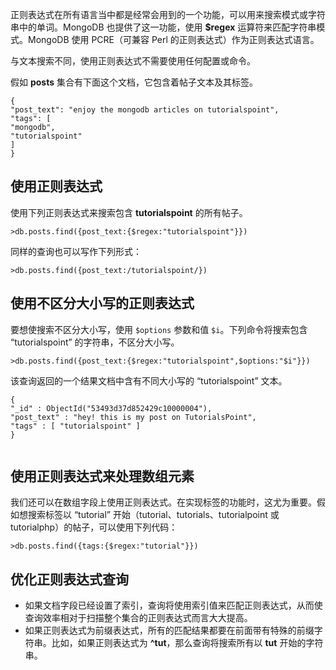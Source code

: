 正则表达式在所有语言当中都是经常会用到的一个功能，可以用来搜索模式或字符串中的单词。MongoDB 也提供了这一功能，使用 **$regex** 运算符来匹配字符串模式。MongoDB 使用 PCRE（可兼容 Perl 的正则表达式）作为正则表达式语言。  

与文本搜索不同，使用正则表达式不需要使用任何配置或命令。  

假如 **posts** 集合有下面这个文档，它包含着帖子文本及其标签。  

```  
{
"post_text": "enjoy the mongodb articles on tutorialspoint",
"tags": [
"mongodb",
"tutorialspoint"
]
}

```  

## 使用正则表达式  

使用下列正则表达式来搜索包含 **tutorialspoint** 的所有帖子。   

`>db.posts.find({post_text:{$regex:"tutorialspoint"}})`  

同样的查询也可以写作下列形式：  

`>db.posts.find({post_text:/tutorialspoint/})`  


## 使用不区分大小写的正则表达式  

要想使搜索不区分大小写，使用 `$options` 参数和值 `$i`。下列命令将搜索包含 “tutorialspoint” 的字符串，不区分大小写。  

`>db.posts.find({post_text:{$regex:"tutorialspoint",$options:"$i"}})`  

该查询返回的一个结果文档中含有不同大小写的 “tutorialspoint” 文本。  

```  
{
"_id" : ObjectId("53493d37d852429c10000004"),
"post_text" : "hey! this is my post on TutorialsPoint", 
"tags" : [ "tutorialspoint" ]
} 


```  

## 使用正则表达式来处理数组元素  

我们还可以在数组字段上使用正则表达式。在实现标签的功能时，这尤为重要。假如想搜索标签以 “tutorial” 开始（tutorial、tutorials、tutorialpoint 或 tutorialphp）的帖子，可以使用下列代码：  

`>db.posts.find({tags:{$regex:"tutorial"}})`

## 优化正则表达式查询  

- 如果文档字段已经设置了索引，查询将使用索引值来匹配正则表达式，从而使查询效率相对于扫描整个集合的正则表达式而言大大提高。  
- 如果正则表达式为前缀表达式，所有的匹配结果都要在前面带有特殊的前缀字符串。比如，如果正则表达式为 **^tut**，那么查询将搜索所有以 **tut** 开始的字符串。  






